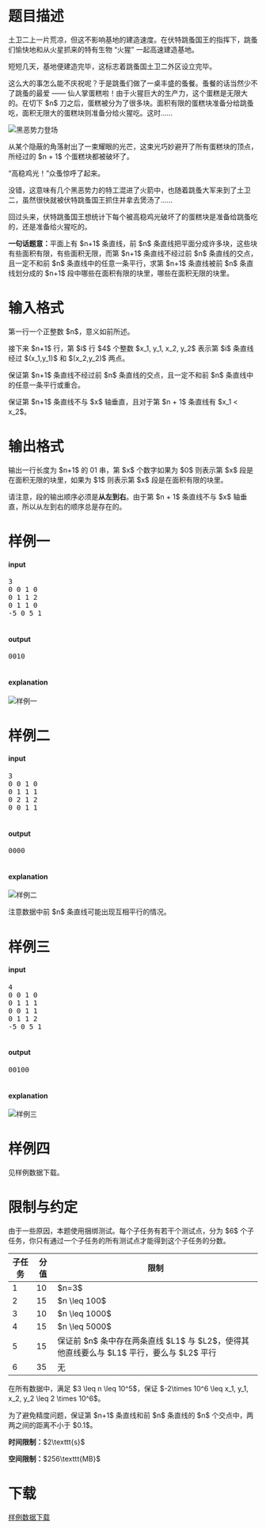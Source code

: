 # 题目描述

<p>土卫二上一片荒凉，但这不影响基地的建造速度。在伏特跳蚤国王的指挥下，跳蚤们愉快地和从火星抓来的特有生物 “火猩” 一起高速建造基地。</p>
<p>短短几天，基地便建造完毕，这标志着跳蚤国土卫二外区设立完毕。</p>
<p>这么大的事怎么能不庆祝呢？于是跳蚤们做了一桌丰盛的蚤餐。蚤餐的话当然少不了跳蚤的最爱 —— 仙人掌蛋糕啦！由于火猩巨大的生产力，这个蛋糕是无限大的。在切下 $n$ 刀之后，蛋糕被分为了很多块。面积有限的蛋糕块准备分给跳蚤吃，面积无限大的蛋糕块则准备分给火猩吃。这时……</p>
<p><img class="img-responsive center-block" src="/source/uoj/242/img/aHR0cDovL2ltZy51b2ouYWMvcHJvYmxlbS8yNDEvZGFyay5qcGc=.jpg" alt="黑恶势力登场"/></p>
<p>从某个隐蔽的角落射出了一束耀眼的光芒，这束光巧妙避开了所有蛋糕块的顶点，所经过的 $n + 1$ 个蛋糕块都被破坏了。</p>
<p>“高稳鸡光！”众蚤惊呼了起来。</p>
<p>没错，这意味有几个黑恶势力的特工混进了火箭中，也随着跳蚤大军来到了土卫二，虽然很快就被伏特跳蚤国王抓住并拿去煲汤了……</p>
<p>回过头来，伏特跳蚤国王想统计下每个被高稳鸡光破坏了的蛋糕块是准备给跳蚤吃的，还是准备给火猩吃的。</p>
<p><strong>一句话题意：</strong>平面上有 $n+1$ 条直线，前 $n$ 条直线把平面分成许多块，这些块有些面积有限，有些面积无限，而第 $n+1$ 条直线不经过前 $n$ 条直线的交点，且一定不和前 $n$ 条直线中的任意一条平行，求第 $n+1$ 条直线被前 $n$ 条直线划分成的 $n+1$ 段中哪些在面积有限的块里，哪些在面积无限的块里。</p>

# 输入格式


<p>第一行一个正整数 $n$，意义如前所述。</p>
<p>接下来 $n+1$ 行，第 $i$ 行 $4$ 个整数 $x_1, y_1, x_2, y_2$ 表示第 $i$ 条直线经过 $(x_1,y_1)$ 和 $(x_2,y_2)$ 两点。</p>
<p>保证第 $n+1$ 条直线不经过前 $n$ 条直线的交点，且一定不和前 $n$ 条直线中的任意一条平行或重合。</p>
<p>保证第 $n+1$ 条直线不与 $x$ 轴垂直，且对于第 $n + 1$ 条直线有 $x_1 &lt; x_2$。</p>

# 输出格式


<p>输出一行长度为 $n+1$ 的 01 串，第 $x$ 个数字如果为 $0$ 则表示第 $x$ 段是在面积无限的块里，如果为 $1$ 则表示第 $x$ 段是在面积有限的块里。</p>
<p>请注意，段的输出顺序必须是<strong>从左到右</strong>。由于第 $n + 1$ 条直线不与 $x$ 轴垂直，所以从左到右的顺序总是存在的。</p>

# 样例一


<h4>input</h4>
<pre>3
0 0 1 0
0 1 1 2
0 1 1 0
-5 0 5 1

</pre>

<h4>output</h4>
<pre>0010

</pre>

<h4>explanation</h4>
<p><img class="img-responsive center-block" src="/source/uoj/242/img/aHR0cDovL2ltZy51b2ouYWMvcHJvYmxlbS8yNDIvc2FtcGxlMS5wbmc=.png" alt="样例一"/></p>

# 样例二


<h4>input</h4>
<pre>3
0 0 1 0
0 1 1 1
0 2 1 2
0 0 1 1

</pre>

<h4>output</h4>
<pre>0000

</pre>

<h4>explanation</h4>
<p><img class="img-responsive center-block" src="/source/uoj/242/img/aHR0cDovL2ltZy51b2ouYWMvcHJvYmxlbS8yNDIvc2FtcGxlMi5wbmc=.png" alt="样例二"/></p>
<p>注意数据中前 $n$ 条直线可能出现互相平行的情况。</p>

# 样例三


<h4>input</h4>
<pre>4
0 0 1 0
0 1 1 1
0 0 1 1
0 1 1 2
-5 0 5 1

</pre>

<h4>output</h4>
<pre>00100

</pre>

<h4>explanation</h4>
<p><img class="img-responsive center-block" src="/source/uoj/242/img/aHR0cDovL2ltZy51b2ouYWMvcHJvYmxlbS8yNDIvc2FtcGxlMy5wbmc=.png" alt="样例三"/></p>

# 样例四


<p>见样例数据下载。</p>

# 限制与约定


<p>由于一些原因，本题使用捆绑测试。每个子任务有若干个测试点，分为 $6$ 个子任务，你只有通过一个子任务的所有测试点才能得到这个子任务的分数。</p>
<div class="table-responsive">
<table class="table table-bordered table-text-center table-vertical-middle"><thead><tr><th>子任务</th>
<th>分值</th>
<th>限制</th>
</tr></thead><tbody><tr><td>1</td><td>10</td><td>$n=3$</td></tr><tr><td>2</td><td>15</td><td>$n \leq 100$</td></tr><tr><td>3</td><td>10</td><td>$n \leq 1000$</td></tr><tr><td>4</td><td>15</td><td>$n \leq 5000$</td></tr><tr><td>5</td><td>15</td><td>保证前 $n$ 条中存在两条直线 $L1$ 与 $L2$，使得其他直线要么与 $L1$ 平行，要么与 $L2$ 平行</td></tr><tr><td>6</td><td>35</td><td>无</td></tr></tbody></table></div>

<p>在所有数据中，满足 $3 \leq n \leq 10^5$，保证 $-2\times 10^6 \leq x_1, y_1, x_2, y_2 \leq 2 \times 10^6$。</p>
<p>为了避免精度问题，保证第 $n+1$ 条直线和前 $n$ 条直线的 $n$ 个交点中，两两之间的距离不小于 $0.1$。</p>
<p><strong>时间限制：</strong>$2\texttt{s}$</p>
<p><strong>空间限制：</strong>$256\texttt{MB}$</p>

# 下载


<p><a href="/download.php?type=problem&amp;id=242">样例数据下载</a></p>
